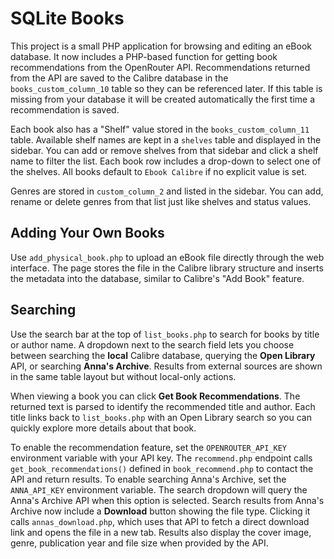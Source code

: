 # SQLite Books

This project is a small PHP application for browsing and editing an eBook database. It now includes a PHP-based function for getting book recommendations from the OpenRouter API. Recommendations returned from the API are saved to the Calibre database in the `books_custom_column_10` table so they can be referenced later. If this table is missing from your database it will be created automatically the first time a recommendation is saved.

Each book also has a "Shelf" value stored in the `books_custom_column_11` table. Available shelf names are kept in a `shelves` table and displayed in the sidebar. You can add or remove shelves from that sidebar and click a shelf name to filter the list. Each book row includes a drop-down to select one of the shelves. All books default to `Ebook Calibre` if no explicit value is set.

Genres are stored in `custom_column_2` and listed in the sidebar. You can add,
rename or delete genres from that list just like shelves and status values.

## Adding Your Own Books

Use `add_physical_book.php` to upload an eBook file directly through the web
interface. The page stores the file in the Calibre library structure and
inserts the metadata into the database, similar to Calibre's "Add Book" feature.

## Searching

Use the search bar at the top of `list_books.php` to search for books by title or author name. A dropdown next to the search field lets you choose between searching the **local** Calibre database, querying the **Open Library** API, or searching **Anna's Archive**. Results from external sources are shown in the same table layout but without local-only actions.

When viewing a book you can click **Get Book Recommendations**. The returned text is parsed to identify
the recommended title and author. Each title links back to `list_books.php` with an Open Library search
so you can quickly explore more details about that book.

To enable the recommendation feature, set the `OPENROUTER_API_KEY` environment variable with your API key. The `recommend.php` endpoint calls `get_book_recommendations()` defined in `book_recommend.php` to contact the API and return results.
To enable searching Anna's Archive, set the `ANNA_API_KEY` environment variable. The search dropdown will query the Anna's Archive API when this option is selected. Search results from Anna's Archive now include a **Download** button showing the file type. Clicking it calls `annas_download.php`, which uses that API to fetch a direct download link and opens the file in a new tab. Results also display the cover image, genre, publication year and file size when provided by the API.
